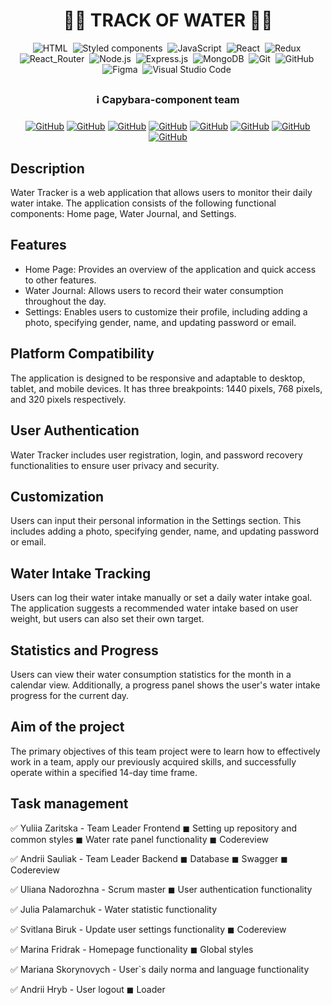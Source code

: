 <h1 align="center"> 👨‍💻 TRACK OF WATER  👩‍💻 </h1>

<span align="center">

![HTML](https://img.shields.io/badge/-HTML-05122A?style=flat&logo=HTML5)&nbsp;
![Styled components](https://img.shields.io/badge/styled--components-DB7093?style=for-the-badge&logo=styled-components&logoColor=white)&nbsp;
![JavaScript](https://img.shields.io/badge/-JavaScript-05122A?style=flat&logo=javascript)&nbsp;
![React](https://img.shields.io/badge/React-20232A?style=for-the-badge&logo=react&logoColor=61DAFB)&nbsp;
![Redux](https://img.shields.io/badge/Redux-593D88?style=for-the-badge&logo=redux&logoColor=white)&nbsp;
![React_Router](https://img.shields.io/badge/React_Router-CA4245?style=for-the-badge&logo=react-router&logoColor=white)&nbsp;
![Node.js](https://img.shields.io/badge/Node.js-43853D?style=for-the-badge&logo=node.js&logoColor=white)&nbsp;
![Express.js](https://img.shields.io/badge/Express.js-404D59?style=for-the-badge)&nbsp;
![MongoDB](https://img.shields.io/badge/MongoDB-4EA94B?style=for-the-badge&logo=mongodb&logoColor=white)&nbsp;
![Git](https://img.shields.io/badge/-Git-05122A?style=flat&logo=git)&nbsp;
![GitHub](https://img.shields.io/badge/-GitHub-05122A?style=flat&logo=github)&nbsp;
![Figma](https://img.shields.io/badge/-Figma-05122A?style=flat&logo=figma)&nbsp;
![Visual Studio Code](https://img.shields.io/badge/-Visual%20Studio%20Code-05122A?style=flat&logo=visual-studio-code&logoColor=007ACC)&nbsp;

</span>

## <h3 align="center"> ℹ️ Capybara-component team <h3>
<span align="center">

<a align="center" href="https://github.com/julika-gulchitai">![GitHub](https://img.shields.io/badge/-Julia-05122A?style=flat&logo=github)</a>
<a align="center" href="https://github.com/Ariy83">![GitHub](https://img.shields.io/badge/-Andriy-05122A?style=flat&logo=github)</a>
<a align="center" href="https://github.com/SVTroya">![GitHub](https://img.shields.io/badge/-Lana-05122A?style=flat&logo=github)</a>
<a align="center" href="https://github.com/MartFrida">![GitHub](https://img.shields.io/badge/-Mari-05122A?style=flat&logo=github)</a>
<a align="center" href="https://github.com/UlianaNad">![GitHub](https://img.shields.io/badge/-Uliana-05122A?style=flat&logo=github)</a>
<a align="center" href="https://github.com/YuliaMiha">![GitHub](https://img.shields.io/badge/-Yulia-05122A?style=flat&logo=github)</a>
<a align="center" href="https://github.com/MarianaSko">![GitHub](https://img.shields.io/badge/-Mariana-05122A?style=flat&logo=github)</a>
<a align="center" href="https://github.com/Andrii-Hr">![GitHub](https://img.shields.io/badge/-Andrii-05122A?style=flat&logo=github)</a>

</span>
<span align="left" >


## Description

Water Tracker is a web application that allows users to monitor their daily water intake. The application consists of the following functional components: Home page, Water Journal, and Settings.

## Features 

- Home Page: Provides an overview of the application and quick access to other features.
- Water Journal: Allows users to record their water consumption throughout the day.
- Settings: Enables users to customize their profile, including adding a photo, specifying gender, name, and updating password or email.

## Platform Compatibility 

The application is designed to be responsive and adaptable to desktop, tablet, and mobile devices. It has three breakpoints: 1440 pixels, 768 pixels, and 320 pixels respectively.

## User Authentication 

Water Tracker includes user registration, login, and password recovery functionalities to ensure user privacy and security.

## Customization 

Users can input their personal information in the Settings section. This includes adding a photo, specifying gender, name, and updating password or email.

## Water Intake Tracking 

Users can log their water intake manually or set a daily water intake goal. The application suggests a recommended water intake based on user weight, but users can also set their own target.

## Statistics and Progress

Users can view their water consumption statistics for the month in a calendar view. Additionally, a progress panel shows the user's water intake progress for the current day.


## Aim of the project

The primary objectives of this team project were to learn how to effectively
work in a team, apply our previously acquired skills, and successfully operate
within a specified 14-day time frame.

## Task management

✅ Yuliia Zaritska - Team Leader Frontend ◼ Setting up repository and common styles ◼ Water rate panel functionality ◼ Codereview

✅ Andrii Sauliak - Team Leader Backend ◼ Database ◼ Swagger ◼ Codereview

✅ Uliana Nadorozhna - Scrum master ◼ User authentication functionality

✅ Julia Palamarchuk -  Water statistic functionality

✅ Svitlana Biruk - Update user settings functionality ◼ Codereview

✅ Marina Fridrak - Homepage functionality ◼ Global styles

✅ Mariana Skorynovych - User`s daily norma and language functionality

✅ Andrii Hryb - User logout ◼ Loader

</span>